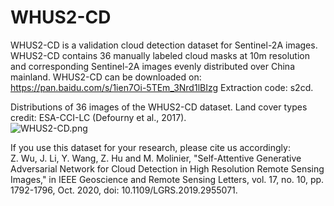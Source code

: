 # WHUS2-CD
WHUS2-CD is a validation cloud detection dataset for Sentinel-2A images.
WHUS2-CD contains 36 manually labeled cloud masks at 10m resolution and corresponding Sentinel-2A images evenly distributed over China mainland.
WHUS2-CD can be downloaded on: https://pan.baidu.com/s/1ien7Oi-5TEm_3Nrd1lBIzg Extraction code: s2cd.

Distributions of 36 images of the WHUS2-CD dataset. Land cover types credit: ESA-CCI-LC (Defourny et al., 2017).    
![WHUS2-CD.png](https://i.loli.net/2021/03/28/5jZLzaeKwONVPMg.png)  

If you use this dataset for your research, please cite us accordingly:  
Z. Wu, J. Li, Y. Wang, Z. Hu and M. Molinier, "Self-Attentive Generative Adversarial Network for Cloud Detection in High Resolution Remote Sensing Images," in IEEE Geoscience and Remote Sensing Letters, vol. 17, no. 10, pp. 1792-1796, Oct. 2020, doi: 10.1109/LGRS.2019.2955071.

